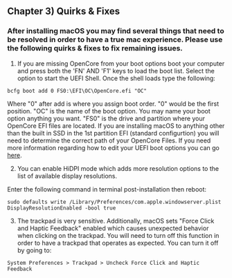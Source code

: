 ## Chapter 3) Quirks & Fixes

### After installing macOS you may find several things that need to be resolved in order to have a true mac experience. Please use the following quirks & fixes to fix remaining issues.

1. If you are missing OpenCore from your boot options boot your computer and press both the 'FN' AND 'F1' keys to load the boot list. Select the option to start the UEFI Shell. Once the shell loads type the following:
```
bcfg boot add 0 FS0:\EFI\OC\OpenCore.efi "OC"
```
Where "0" after add is where you assign boot order. "0" would be the first position. "OC" is the name of the boot option. You may name your boot option anything you want. "FS0" is the drive and partition where your OpenCore EFI files are located. If you are installing macOS to anything other than the built in SSD in the 1st partition EFI (standard configurtion) you will need to determine the correct path of your OpenCore Files. If you need more information regarding how to edit your UEFI boot options you can go [here](https://wiki.archlinux.org/index.php/Unified_Extensible_Firmware_Interface).


2. You can enable HiDPI mode which adds more resolution options to the list of available display resolutions.

Enter the following command in terminal post-installation then reboot:

```
sudo defaults write /Library/Preferences/com.apple.windowserver.plist DisplayResolutionEnabled -bool true
```


3. The trackpad is very sensitive. Additionally, macOS sets "Force Click and Haptic Feedback" enabled which causes unexpected behavior when clicking on the trackpad. You will need to turn off this function in order to have a trackpad that operates as expected. You can turn it off by going to:
``` 
System Preferences > Trackpad > Uncheck Force Click and Haptic Feedback
```

